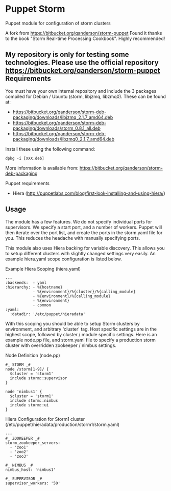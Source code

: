 Puppet Storm
==============================================================


Puppet module for configuration of storm clusters

A fork from https://bitbucket.org/qanderson/storm-puppet
Found it thanks to the book "Storm Real-time Processing Cookbook". Highly recommended!

My repository is only for testing some technologies. Please use the official repository  https://bitbucket.org/qanderson/storm-puppet 
Requirements
------------
You must have your own internal repository and include the 3 packages
compiled for Debian / Ubuntu (storm, libjzmq, libzmq0). These can be found at:

* <https://bitbucket.org/qanderson/storm-deb-packaging/downloads/libjzmq_2.1.7_amd64.deb>
* <https://bitbucket.org/qanderson/storm-deb-packaging/downloads/storm_0.8.1_all.deb>
* <https://bitbucket.org/qanderson/storm-deb-packaging/downloads/libzmq0_2.1.7_amd64.deb>

Install these using the following command:

	dpkg -i [XXX.deb]
	
More information is available from: <https://bitbucket.org/qanderson/storm-deb-packaging> 

Puppet requirements

* Hiera (<http://puppetlabs.com/blog/first-look-installing-and-using-hiera/>)

Usage
-----

The module has a few features. We do not specify individual ports for supervisors. We specify a start port, and a number of workers. Puppet will then iterate over the port list, and create the ports in the storm.yaml file for you. This reduces the headache with manually specifying ports. 

This module also uses Hiera backing for variable discovery. This allows you to setup different clusters with slightly changed settings very easily. An example hiera.yaml scope configuration is listed below.

Example Hiera Scoping (hiera.yaml)

    ---
    :backends:  - yaml
    :hierarchy: - %{hostname}
                - %{environment}/%{cluster}/%{calling_module}
                - %{environment}/%{calling_module}
                - %{environment}
                - common
    :yaml:
      :datadir: '/etc/puppet/hieradata'

With this scoping you should be able to setup Storm clusters by environment, and arbitrary 'cluster' tag. Host specific settings are in the highest scope, followed by cluster / module specific settings. Here is an example node.pp file, and storm.yaml file to specify a production storm cluster with overridden zookeeper / nimbus settings.

Node Definition (node.pp)

    #_ STORM _#
    node /storm[1-9]/ {
      $cluster = 'storm1'
      include storm::supervisor
    }
    
    node 'nimbus1' {
      $cluster = 'storm1'
      include storm::nimbus
      include storm::ui
    }

Hiera Configuration for Storm1 cluster (/etc/puppet/hieradata/production/storm1/storm.yaml)

    ---
    #_ ZOOKEEPER _#
    storm_zookeeper_servers:
      - 'zoo1'
      - 'zoo2'
      - 'zoo3'
    
    #_ NIMBUS _#
    nimbus_host: 'nimbus1'
    
    #_ SUPERVISOR _#
    supervisor_workers: '50'

